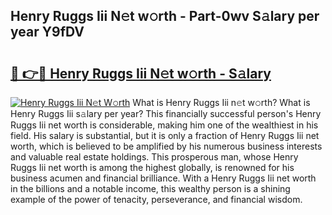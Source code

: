 ## Henry Ruggs Iii N𝚎t w𝚘rth - Part-0wv S𝚊lary per year Y9fDV

# <h2><a href="http://gc2rwk.nevu.top/?p=Henry+Ruggs+Iii">🔗 👉🔴 Henry Ruggs Iii N𝚎t w𝚘rth - S𝚊lary</a></h2>

[![Henry Ruggs Iii N𝚎t W𝚘rth](https://i.imgur.com/Oavwk0R.jpeg)](http://gc2rwk.nevu.top/?p=Henry+Ruggs+Iii)
What is Henry Ruggs Iii n𝚎t w𝚘rth? What is Henry Ruggs Iii s𝚊lary per year?
This financially successful person's Henry Ruggs Iii net worth is considerable, making him one of the wealthiest in his field. His salary is substantial, but it is only a fraction of Henry Ruggs Iii net worth, which is believed to be amplified by his numerous business interests and valuable real estate holdings. This prosperous man, whose Henry Ruggs Iii net worth is among the highest globally, is renowned for his business acumen and financial brilliance. With a Henry Ruggs Iii net worth in the billions and a notable income, this wealthy person is a shining example of the power of tenacity, perseverance, and financial wisdom.
